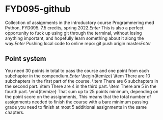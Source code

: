 # FYD095-github
Collection of assignments in the introductory course Programmering med Python, FYD095. 7.5 credits, spring 2022.*Enter*
This is also a perfect opportunity to fuck up using git through the terminal, without losing anything important, and hopefully learn something about it along the way.*Enter*
Pushing local code to online repo: git push origin master*Enter*
## Point system
You need 30 points in total to pass the course and one point from each subchapter in the compendium.*Enter*
\begin{itemize}
\item There are 10 subchapters in the first part of the course.
\item There are 6 subchapters in the second part.
\item There are 4 in the third part.
\item There are 5 in the fourth part.
\end{itemize}
That sum up to 25 points minimum, depending on the point score on the assignments, This means that the total number of assignments needed to finish the course with a bare minimum passing grade you need to finish at most 5 additional assignments in the same chapters.